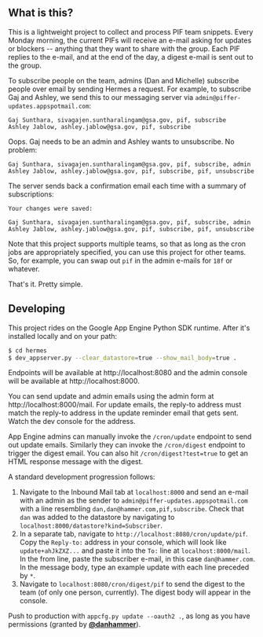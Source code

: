 ## What is this?

This is a lightweight project to collect and process PIF team snippets.  Every Monday morning, the current PIFs will receive an e-mail asking for updates or blockers -- anything that they want to share with the group.  Each PIF replies to the e-mail, and at the end of the day, a digest e-mail is sent out to the group.

To subscribe people on the team, admins (Dan and Michelle) subscribe people over email by sending Hermes a request. For example, to subscribe Gaj and Ashley, we send this to our messaging server via `admin@piffer-updates.appspotmail.com`:

```
Gaj Sunthara, sivagajen.suntharalingam@gsa.gov, pif, subscribe
Ashley Jablow, ashley.jablow@gsa.gov, pif, subscribe
```

Oops. Gaj needs to be an admin and Ashley wants to unsubscribe. No problem:

```
Gaj Sunthara, sivagajen.suntharalingam@gsa.gov, pif, subscribe, admin
Ashley Jablow, ashley.jablow@gsa.gov, pif, subscribe, pif, unsubscribe
```

The server sends back a confirmation email each time with a summary of subscriptions:

```
Your changes were saved:

Gaj Sunthara, sivagajen.suntharalingam@gsa.gov, pif, subscribe, admin
Ashley Jablow, ashley.jablow@gsa.gov, pif, subscribe, pif, unsubscribe
```

Note that this project supports multiple teams, so that as long as the cron jobs are appropriately specified, you can use this project for other teams.  So, for example, you can swap out `pif` in the admin e-mails for `18f` or whatever.

That's it. Pretty simple. 

## Developing

This project rides on the Google App Engine Python SDK runtime. After it's installed locally and on your path:

```bash
$ cd hermes
$ dev_appserver.py --clear_datastore=true --show_mail_body=true .
```

Endpoints will be available at http://localhost:8080 and the admin console will be available at http://localhost:8000. 

You can send update and admin emails using the admin form at http://localhost:8000/mail. For update emails, the reply-to address must match the reply-to address in the update reminder email that gets sent. Watch the dev console for the address.

App Engine admins can manually invoke the `/cron/update` endpoint to send out update emails. Similarly they can invoke the `/cron/digest` endpoint to trigger the digest email. You can also hit `/cron/digest?test=true` to get an HTML response message with the digest.

A standard development progression follows:

1. Navigate to the Inbound Mail tab at `localhost:8000` and send an e-mail with an admin as the sender to `admin@piffer-updates.appspotmail.com` with a line resembling `dan,dan@hammer.com,pif,subscribe`.  Check that `dan` was added to the datastore by navigating to `localhost:8000/datastore?kind=Subscriber`.
2. In a separate tab, navigate to `http://localhost:8080/cron/update/pif`.  Copy the `Reply-to:` address in your console, which will look like `update+ahJkZXZ...` and paste it into the `To:` line at `localhost:8000/mail`.  In the from line, paste the subscriber e-mail, in this case `dan@hammer.com`.  In the message body, type an example update with each line preceded by `*`.  
3. Navigate to `localhost:8080/cron/digest/pif` to send the digest to the team (of only one person, currently).  The digest body will appear in the console.  

Push to production with `appcfg.py update --oauth2 .`, as long as you have permissions (granted by [**@danhammer**](https://github.com/danhammer)).
